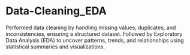 # Data-Cleaning_EDA
Performed data cleaning by handling missing values, duplicates, and inconsistencies, ensuring a structured dataset. Followed by Exploratory Data Analysis (EDA) to uncover patterns, trends, and relationships using statistical summaries and visualizations.
